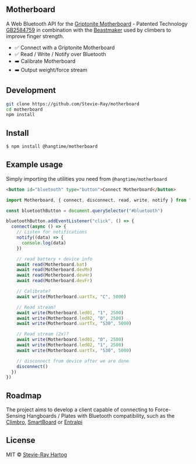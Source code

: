 ## Motherboard

A Web Bluetooth API for the [Griptonite Motherboard](https://griptonite.io/motherboard/) - Patented Technology
[GB2584759](https://www.ipo.gov.uk/types/patent/p-os/p-find/p-ipsum/Case/PublicationNumber/GB2584759) in combination
with the [Beastmaker](https://www.beastmaker.co.uk/) used by climbers to improve finger strength.

- ✅ Connect with a Griptonite Motherboard
- ✅ Read / Write / Notify over Bluetooth
- ➡️ Calibrate Motherboard
- ➡️ Output weight/force stream

## Development

```bash
git clone https://github.com/Stevie-Ray/motherboard
cd motherboard
npm install
```

## Install

```sh [npm]
$ npm install @hangtime/motherboard
```

## Example usage

Simply importing the utilities you need from `@hangtime/motherboard`

```html
<button id="bluetooth" type="button">Connect Motherboard</button>
```

```js
import Motherboard, { connect, disconnect, read, write, notify } from "@hangtime/motherboard"

const bluetoothButton = document.querySelector("#bluetooth")

bluetoothButton.addEventListener("click", () => {
  connect(async () => {
    // Listen for notifications
    notify((data) => {
      console.log(data)
    })

    // read battery + device info
    await read(Motherboard.bat)
    await read(Motherboard.devMn)
    await read(Motherboard.devHr)
    await read(Motherboard.devFr)

    // Calibrate?
    await write(Motherboard.uartTx, "C", 5000)

    // Read stream?
    await write(Motherboard.led01, "1", 2500)
    await write(Motherboard.led02, "0", 2500)
    await write(Motherboard.uartTx, "S30", 5000)

    // Read stream (2x)?
    await write(Motherboard.led01, "0", 2500)
    await write(Motherboard.led02, "1", 2500)
    await write(Motherboard.uartTx, "S30", 5000)

    // disconnect from device after we are done
    disconnect()
  })
})
```

## Roadmap

The project aims to develop a client capable of connecting to Force-Sensing Hangboards / Plates with Bluetooth
compatibility, such as the [Climbro](https://climbro.com/), [SmartBoard](https://www.smartboard-climbing.com/) or
[Entralpi](https://entralpi.com/)

## License

MIT © [Stevie-Ray Hartog](https://github.com/Stevie-Ray)
